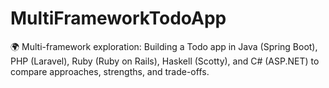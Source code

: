 # MultiFrameworkTodoApp
🌍 Multi-framework exploration: Building a Todo app in Java (Spring Boot), PHP (Laravel), Ruby (Ruby on Rails), Haskell (Scotty), and C# (ASP.NET) to compare approaches, strengths, and trade-offs.
